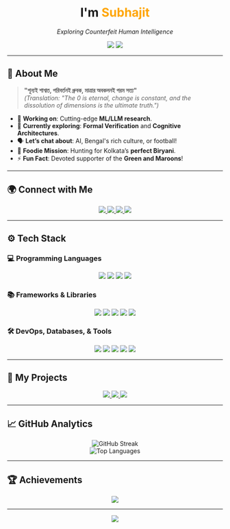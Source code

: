 <h1 align="center">I'm <span style="color: #FFA500;">Subhajit</span></h1>
<p align="center">
  <i>Exploring Counterfeit Human Intelligence</i>
</p>

<div align="center">
  <img src="https://img.shields.io/badge/ML%20Researcher-%230d1117?style=for-the-badge&logo=python&logoColor=FFA500">
  <img src="https://img.shields.io/badge/Biryani%20Hunter-%23FF6F00?style=for-the-badge&logo=food&logoColor=white">
</div>

---

## 🧠 About Me  
> **"শূন্যই শাশ্বত, পরিবর্তনই ধ্রুবক, মাত্রার অবকলনই পরম সত্য"**  
*(Translation: "The 0 is eternal, change is constant, and the dissolution of dimensions is the ultimate truth.")*

- 🚀 **Working on**: Cutting-edge **ML/LLM research**.
- 🌱 **Currently exploring**: **Formal Verification** and **Cognitive Architectures**.
- 🗣️ **Let’s chat about**: AI, Bengal's rich culture, or football!
- 🍴 **Foodie Mission**: Hunting for Kolkata’s **perfect Biryani**.
- ⚡ **Fun Fact**: Devoted supporter of the **Green and Maroons**!

---

## 🌍 Connect with Me
<div align="center">
  <a href="https://linkedin.com/in/stochasticgradientdescent" target="_blank">
    <img src="https://img.shields.io/badge/LinkedIn-%230A66C2?style=for-the-badge&logo=linkedin&logoColor=white">
  </a>
  <a href="mailto:test.dev.paul@gmail.com" target="_blank">
    <img src="https://img.shields.io/badge/Email-%23FF6F00?style=for-the-badge&logo=gmail&logoColor=white">
  </a>
  <a href="https://subhajit-paul.vercel.app/about" target="_blank">
    <img src="https://img.shields.io/badge/Portfolio-%23FFA500?style=for-the-badge&logo=google-chrome&logoColor=black">
  </a>
  <a href="https://buymeacoffee.com/subhajitpaul" target="_blank">
    <img src="https://img.shields.io/badge/Support%20Me-%23FFD700?style=for-the-badge&logo=buymeacoffee&logoColor=black">
  </a>
</div>

---

## ⚙️ Tech Stack
### 💻 Programming Languages
<div align="center">
  <img src="https://img.shields.io/badge/Python-%233776AB?style=for-the-badge&logo=python&logoColor=white">
  <img src="https://img.shields.io/badge/C-%23A8B9CC?style=for-the-badge&logo=c&logoColor=black">
  <img src="https://img.shields.io/badge/C++-%2300599C?style=for-the-badge&logo=cplusplus&logoColor=white">
  <img src="https://img.shields.io/badge/Java-%23E76F00?style=for-the-badge&logo=java&logoColor=white">
</div>

### 📚 Frameworks & Libraries
<div align="center">
  <img src="https://img.shields.io/badge/TensorFlow-%23FF6F00?style=for-the-badge&logo=tensorflow&logoColor=white">
  <img src="https://img.shields.io/badge/PyTorch-%23EE4C2C?style=for-the-badge&logo=pytorch&logoColor=white">
  <img src="https://img.shields.io/badge/FastAPI-%2300C4B3?style=for-the-badge&logo=fastapi&logoColor=white">
  <img src="https://img.shields.io/badge/Flask-%23000000?style=for-the-badge&logo=flask&logoColor=white">
  <img src="https://img.shields.io/badge/Bootstrap-%23563D7C?style=for-the-badge&logo=bootstrap&logoColor=white">
</div>

### 🛠️ DevOps, Databases, & Tools
<div align="center">
  <img src="https://img.shields.io/badge/AWS-%23FF9900?style=for-the-badge&logo=amazon-aws&logoColor=white">
  <img src="https://img.shields.io/badge/PostgreSQL-%23336791?style=for-the-badge&logo=postgresql&logoColor=white">
  <img src="https://img.shields.io/badge/MongoDB-%2347A248?style=for-the-badge&logo=mongodb&logoColor=white">
  <img src="https://img.shields.io/badge/Redis-%23DC382D?style=for-the-badge&logo=redis&logoColor=white">
  <img src="https://img.shields.io/badge/Git-%23F05032?style=for-the-badge&logo=git&logoColor=white">
</div>

---

## 📂 My Projects
<div align="center">
  <a href="https://github.com/sg61189/SRC" target="_blank">
    <img src="https://img.shields.io/badge/LLM%20Joining%20ML-%23FFFFFF?style=for-the-badge&logo=circuitverse&logoColor=orange">
  </a>
  <a href="https://github.com/Subhajit-Paul/EMOTION_CLASSIFIER_XAI" target="_blank">
    <img src="https://img.shields.io/badge/Explainable%20AI-%23FFFFFF?style=for-the-badge&logo=pyg&logoColor=orange">
  </a>
  <a href="https://subhajit-paul.vercel.app/ml/llm" target="_blank">
    <img src="https://img.shields.io/badge/LLM-%23FFFFFF?style=for-the-badge&logo=pytorch&logoColor=orange">
  </a>
</div>

---

## 📈 GitHub Analytics
<div align="center">
  <img src="https://github-readme-streak-stats.herokuapp.com/?user=Subhajit-Paul&theme=black-orange&hide_border=true" alt="GitHub Streak">
  <br>
  <img src="https://github-readme-stats.vercel.app/api/top-langs/?username=Subhajit-Paul&layout=compact&hide_border=true&bg_color=0d1117&title_color=FFA500&text_color=FFFFFF" alt="Top Languages">
</div>

---

## 🏆 Achievements
<div align="center">
  <img src="https://github-profile-trophy.vercel.app/?username=Subhajit-Paul&theme=darkhub&no-frame=true&margin-w=5&row=2">
</div>

---

<div align="center">
  <img src="https://quotes-github-readme.vercel.app/api?type=vertical&theme=dark">
</div>
